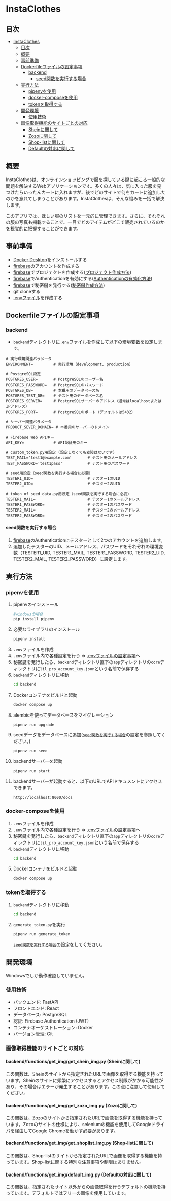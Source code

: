 # InstaClothes

## 目次
- [InstaClothes](#instaclothes)
  - [目次](#目次)
  - [概要](#概要)
  - [事前準備](#事前準備)
  - [Dockerfileファイルの設定事項](#Dockerfileファイルの設定事項)
    - [backend](#backend)
      - [seed関数を実行する場合](#seed関数を実行する場合)
  - [実行方法](#実行方法)
    - [pipenvを使用](#pipenvを使用)
    - [docker-composeを使用](#docker-composeを使用)
    - [tokenを取得する](#tokenを取得する)
  - [開発環境](#開発環境)
    - [使用技術](#使用技術)
  - [画像取得機能のサイトごとの対応](#画像取得機能のサイトごとの対応)
    - [Sheinに関して](#backendfunctionsget_imgget_shein_img.py-sheinに関して)
    - [Zozoに関して](#backendfunctionsget_imgget_zozo_img.py-zozoに関して)
    - [Shop-listに関して](#backendfunctionsget_imgget_shoplist_img.py-shop-listに関して)
    - [Defaultの対応に関して](#backendfunctionsget_imgdefault_img.py-defaultの対応に関して)

## 概要
InstaClothesは、オンラインショッピングで服を探している際に起こる一般的な問題を解決するWebアプリケーションです。多くの人々は、気に入った服を見つけたらいったんカートに入れますが、後でどのサイトで何をカートに追加したのかを忘れてしまうことがあります。InstaClothesは、そんな悩みを一括で解決します。

このアプリでは、ほしい服のリストを一元的に管理できます。さらに、それぞれの服の写真も掲載することで、一目でどのアイテムがどこで販売されているのかを視覚的に把握することができます。

## 事前準備
- [Docker Desktop](https://www.docker.com/products/docker-desktop)をインストールする
- [firebase](https://firebase.google.com/)のアカウントを作成する
- [firebase](https://firebase.google.com/)でプロジェクトを作成する([プロジェクト作成方法](https://firebase.google.com/docs/projects/learn-more?hl=ja))
- [firebase](https://firebase.google.com/)でAuthenticationを有効にする([Authenticationの有効化方法](https://firebase.google.com/docs/auth/web/password-auth?hl=ja))
- [firebase](https://firebase.google.com/)で秘密鍵を発行する([秘密鍵作成方法](https://firebase.google.com/docs/admin/setup?hl=ja))
- git cloneする
- [.envファイル](#envファイルの設定事項)を作成する

## Dockerfileファイルの設定事項
### backend
- `backend`ディレクトリに`.env`ファイルを作成して以下の環境変数を設定します。
```
# 実行環境関連パラメータ
ENVIRONMENT=         # 実行環境（development, production）

# PostgreSQL設定
POSTGRES_USER=       # PostgreSQLのユーザー名
POSTGRES_PASSWORD=   # PostgreSQLのパスワード
POSTGRES_DB=         # 本番用のデータベース名
POSTGRES_TEST_DB=    # テスト用のデータベース名
POSTGRES_SERVER=     # PostgreSQLサーバーのアドレス（通常はlocalhostまたはIPアドレス）
POSTGRES_PORT=       # PostgreSQLのポート（デフォルトは5432）

# サーバー関連パラメータ
PRODUCT_SEVER_DOMAIN= # 本番用のサーバーのドメイン

# Firebase Web APIキー
API_KEY=             # API認証用のキー

# custom_token.py用設定 (設定しなくても支障はないです)
TEST_MAIL='test1@example.com'       # テスト用のメールアドレス
TEST_PASSWORD='test1pass'           # テスト用のパスワード

# seed用設定（seed関数を実行する場合に必要）
TESTER1_UID=                        # テスター1のUID
TESTER2_UID=                        # テスター2のUID

# token_of_seed_data.py用設定（seed関数を実行する場合に必要）
TESTER1_MAIL=                       # テスター1のメールアドレス
TESTER1_PASSWORD=                   # テスター1のパスワード
TESTER2_MAIL=                       # テスター2のメールアドレス
TESTER2_PASSWORD=                   # テスター2のパスワード
```
#### seed関数を実行する場合
1. [firebase](https://firebase.google.com/)のAuthenticationにテスターとして2つのアカウントを追加します。
2. 追加したテスターのUID、メールアドレス、パスワードをそれぞれの環境変数（TESTER1_UID, TESTER1_MAIL, TESTER1_PASSWORD, TESTER2_UID, TESTER2_MAIL, TESTER2_PASSWORD）に設定します。


## 実行方法
### pipenvを使用
1. pipenvのインストール
    ```bash
    #windowsの場合
    pip install pipenv
    ```
2. 必要なライブラリのインストール
    ```bash
    pipenv install
    ```
3. `.env`ファイルを作成
4. `.env`ファイル内で各種設定を行う
    ⇒ [.envファイルの設定事項](#envファイルの設定事項)へ
5. 秘密鍵を発行したら、`backend`ディレクトリ直下の`app`ディレクトリの`core`ディレクトリに`lil_pro_account_key.json`という名前で保存する
6. `backend`ディレクトリに移動
    ```bash
    cd backend
    ```
7. Dockerコンテナをビルドと起動
    ```bash
    docker compose up
    ```
8. alembicを使ってデータベースをマイグレーション
    ```bash
    pipenv run upgrade
    ```
9. seedデータをデータベースに追加([`seed関数を実行する場合`](#seed関数を実行する場合)の設定を参照してください。)
    ```bash
    pipenv run seed
    ```
10. backendサーバーを起動
    ```bash
    pipenv run start
    ```
11. backendサーバーが起動すると、以下のURLでAPIドキュメントにアクセスできます。
    ```
    http://localhost:8000/docs
    ```

### docker-composeを使用
1. `.env`ファイルを作成
2. `.env`ファイル内で各種設定を行う
    ⇒ [.envファイルの設定事項](#envファイルの設定事項)へ
3. 秘密鍵を発行したら、`backend`ディレクトリ直下の`app`ディレクトリの`core`ディレクトリに`lil_pro_account_key.json`という名前で保存する
4. `backend`ディレクトリに移動
    ```bash
    cd backend
    ```
5. Dockerコンテナをビルドと起動
    ```bash
    docker compose up
    ```

### tokenを取得する
1. `backend`ディレクトリに移動
    ```bash
    cd backend
    ```
1. `generate_token.py`を実行
    ```bash
    pipenv run generate_token
    ```
    [`seed関数を実行する場合`](#seed関数を実行する場合)の設定をしてください。

## 開発環境
Windowsでしか動作確認していません。
### 使用技術
- バックエンド: FastAPI
- フロントエンド: React
- データベース: PostgreSQL
- 認証: Firebase Authentication (JWT)
- コンテナオーケストレーション: Docker
- バージョン管理: Git

### 画像取得機能のサイトごとの対応

#### backend/functions/get_img/get_shein_img.py (Sheinに関して)
この関数は、Sheinのサイトから指定されたURLで画像を取得する機能を持っています。Sheinのサイトに頻繁にアクセスするとアクセス制限がかかる可能性があり、その場合はエラーが発生することがあります。この点に注意して使用してください。

#### backend/functions/get_img/get_zozo_img.py (Zozoに関して)
この関数は、Zozoのサイトから指定されたURLで画像を取得する機能を持っています。Zozoのサイトの仕様により、seleniumの機能を使用してGoogleドライバを経由してGoogle Chromeを動かす必要があります。

#### backend/functions/get_img/get_shoplist_img.py (Shop-listに関して)
この関数は、Shop-listのサイトから指定されたURLで画像を取得する機能を持っています。Shop-listに関する特別な注意事項や制限はありません。

#### backend/functions/get_img/default_img.py (Defaultの対応に関して)
この関数は、指定されたサイト以外からの画像取得を行うデフォルトの機能を持っています。デフォルトではフリーの画像を使用しています。
